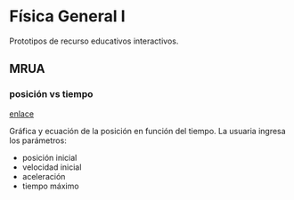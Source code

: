 # Física General I
Prototipos de recurso educativos interactivos.

## MRUA
### posición vs tiempo
[enlace](https://glacy.github.io/FI1101-FG1/)

Gráfica y ecuación de la posición en función del tiempo. La usuaria ingresa los parámetros:
- posición inicial
- velocidad inicial
- aceleración
- tiempo máximo

